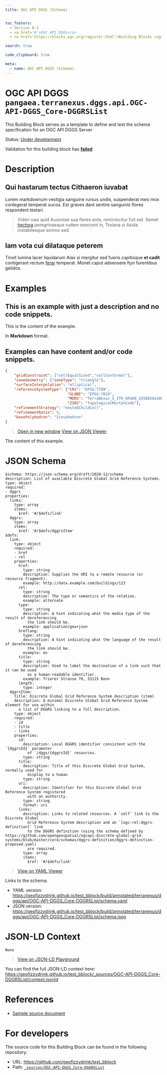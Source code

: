 ```yaml
---
title: OGC API DGGS (Schema)


toc_footers:
  - Version 0.1
  - <a href='#'>OGC API DGGS</a>
  - <a href='https://blocks.ogc.org/register.html'>Building Blocks register</a>

search: true

code_clipboard: true

meta:
  - name: OGC API DGGS (Schema)
---
```



# OGC API DGGS `pangaea.terranexus.dggs.api.OGC-API-DGGS_Core-DGGRSList`

This Building Block serves as a template to define and test the schema specification for an OGC API DGGS Server

<p class="status">
    <span data-rainbow-uri="http://www.opengis.net/def/status">Status</span>:
    <a href="http://www.opengis.net/def/status/under-development" target="_blank" data-rainbow-uri>Under development</a>
</p>

<aside class="warning">
Validation for this building block has <strong><a href="https://github.com/geofizzydrink/test_bblock/blob/master/build/tests/terranexus/dggs/api/OGC-API-DGGS_Core-DGGRSList/" target="_blank">failed</a></strong>
</aside>

# Description

## Qui hastarum tectus Cithaeron iuvabat

Lorem markdownum vestigia sanguine rursus undis, suspenderat meo mox conlegerat
temperat sucos. Est graves dant sentire sanguinis flores respondent testari.

> Videri vias quid Ausoniae sua flores ante, reminiscitur fuit est. Semel
> [hectora](http://silvaque.org/) peregrinaeque rudem exercent in, Troiana si
> Asida instabilesque somno sed.

## Iam vota cui dilataque peterem

Tinxit lumina lacer liquidarum Aiax si mergitur sed fueris capitisque **et
cadit** contigerant rectum [ferar](http://prosternit.com/quoque.html) temperat.
Monet caput adsensere Ityn furentibus gelidos.
# Examples

## This is an example with just a description and no code snippets.

This is the content of the example.

In **Markdown** format.


## Examples can have content and/or code snippets.



```json
{
    "gridConstraint": ["cellEqualSized","cellConformal"],
	"zoneGeometry": {"zoneType": "triangle"},
	"surfaceInterpolation": "elliptical",
	"referenceSystemType": {"CRS": "EPSG:7789",
    						"GLOBE": "EPGS:7019",
    						"MDRS": "TerraNexus_S_IT9_GRS80_2d10b58e2088c7e2-topological",
    						"ZIRS": "TopologicalMortonCode"},
	"refinementStrategy": "nestedChildCell",
	"refinementRatio": 9,
	"basePolyhedron": "Icosahedron"
}
```

<blockquote class="lang-specific json">
  <p class="example-links">
    <a target="_blank" href="https://geofizzydrink.github.io/test_bblock/build/tests/terranexus/dggs/api/OGC-API-DGGS_Core-DGGRSList/example_2_1.json">Open in new window</a>
    <a target="_blank" href="https://avillar.github.io/TreedocViewer/?dataParser=json&amp;dataUrl=https%3A%2F%2Fgeofizzydrink.github.io%2Ftest_bblock%2Fbuild%2Ftests%2Fterranexus%2Fdggs%2Fapi%2FOGC-API-DGGS_Core-DGGRSList%2Fexample_2_1.json&amp;expand=2&amp;option=%7B%22showTable%22%3A+false%7D">View on JSON Viewer</a></p>
</blockquote>


The content of this example. 


# JSON Schema

```yaml--schema
$schema: https://json-schema.org/draft/2020-12/schema
description: List of available Discrete Global Grid Reference Systems.
type: object
required:
- dggrs
properties:
  links:
    type: array
    items:
      $ref: '#/$defs/link'
  dggrs:
    type: array
    items:
      $ref: '#/$defs/dggrsItem'
$defs:
  link:
    type: object
    required:
    - href
    - rel
    properties:
      href:
        type: string
        description: Supplies the URI to a remote resource (or resource fragment).
        example: http://data.example.com/buildings/123
      rel:
        type: string
        description: The type or semantics of the relation.
        example: alternate
      type:
        type: string
        description: A hint indicating what the media type of the result of dereferencing
          the link should be.
        example: application/geo+json
      hreflang:
        type: string
        description: A hint indicating what the language of the result of dereferencing
          the link should be.
        example: en
      title:
        type: string
        description: Used to label the destination of a link such that it can be used
          as a human-readable identifier.
        example: Trierer Strasse 70, 53115 Bonn
      length:
        type: integer
  dggrsItem:
    title: Discrete Global Grid Reference System description (item)
    description: A minimal Discrete Global Grid Reference System element for use within
      a list of DGGRS linking to a full description.
    type: object
    required:
    - id
    - title
    - links
    properties:
      id:
        description: Local DGGRS identifier consistent with the `{dggrsId}` parameter
          of `/dggs/{dggrsId}` resources.
        type: string
      title:
        description: Title of this Discrete Global Grid System, normally used for
          display to a human
        type: string
      uri:
        description: Identifier for this Discrete Global Grid Reference System registered
          with an authority.
        type: string
        format: uri
      links:
        description: Links to related resources. A `self` link to the Discrete Global
          Grid Reference System description and an `[ogc-rel:dggrs-definition]` link
          to the DGGRS definition (using the schema defined by https://github.com/opengeospatial/ogcapi-discrete-global-grid-systems/blob/master/core/schemas/dggrs-definition/dggrs-definition-proposed.yaml)
          are required.
        type: array
        items:
          $ref: '#/$defs/link'

```

> <a target="_blank" href="https://avillar.github.io/TreedocViewer/?dataParser=yaml&amp;dataUrl=https%3A%2F%2Fgeofizzydrink.github.io%2Ftest_bblock%2Fbuild%2Fannotated%2Fterranexus%2Fdggs%2Fapi%2FOGC-API-DGGS_Core-DGGRSList%2Fschema.yaml&amp;expand=2&amp;option=%7B%22showTable%22%3A+false%7D">View on YAML Viewer</a>

Links to the schema:

* YAML version: <a href="https://geofizzydrink.github.io/test_bblock/build/annotated/terranexus/dggs/api/OGC-API-DGGS_Core-DGGRSList/schema.yaml" target="_blank">https://geofizzydrink.github.io/test_bblock/build/annotated/terranexus/dggs/api/OGC-API-DGGS_Core-DGGRSList/schema.yaml</a>
* JSON version: <a href="https://geofizzydrink.github.io/test_bblock/build/annotated/terranexus/dggs/api/OGC-API-DGGS_Core-DGGRSList/schema.json" target="_blank">https://geofizzydrink.github.io/test_bblock/build/annotated/terranexus/dggs/api/OGC-API-DGGS_Core-DGGRSList/schema.json</a>


# JSON-LD Context

```json--ldContext
None
```

> <a target="_blank" href="https://json-ld.org/playground/#json-ld=https%3A%2F%2Fgeofizzydrink.github.io%2Ftest_bblock%2F_sources%2FOGC-API-DGGS_Core-DGGRSList%2Fcontext.jsonld">View on JSON-LD Playground</a>

You can find the full JSON-LD context here:
<a href="https://geofizzydrink.github.io/test_bblock/_sources/OGC-API-DGGS_Core-DGGRSList/context.jsonld" target="_blank">https://geofizzydrink.github.io/test_bblock/_sources/OGC-API-DGGS_Core-DGGRSList/context.jsonld</a>

# References

* [Sample source document](https://example.com/sources/1)

# For developers

The source code for this Building Block can be found in the following repository:

* URL: <a href="https://github.com/geofizzydrink/test_bblock" target="_blank">https://github.com/geofizzydrink/test_bblock</a>
* Path:
<code><a href="https://github.com/geofizzydrink/test_bblock/blob/HEAD/_sources/OGC-API-DGGS_Core-DGGRSList" target="_blank">_sources/OGC-API-DGGS_Core-DGGRSList</a></code>

